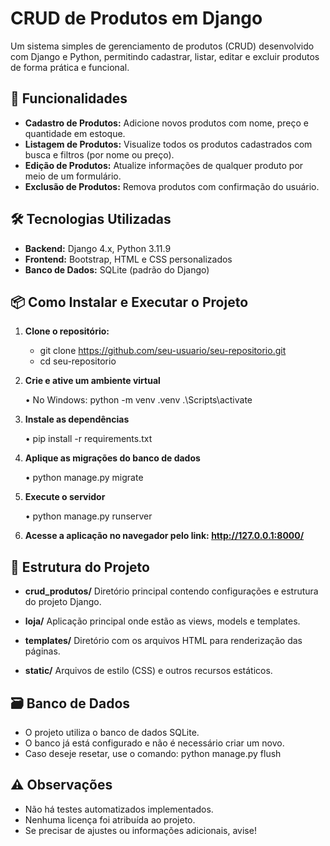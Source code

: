 # CRUD de Produtos em Django

Um sistema simples de gerenciamento de produtos (CRUD) desenvolvido com Django e Python, permitindo cadastrar, listar, editar e excluir produtos de forma prática e funcional.

## 🚀 Funcionalidades

- **Cadastro de Produtos:** Adicione novos produtos com nome, preço e quantidade em estoque.  
- **Listagem de Produtos:** Visualize todos os produtos cadastrados com busca e filtros (por nome ou preço).  
- **Edição de Produtos:** Atualize informações de qualquer produto por meio de um formulário.  
- **Exclusão de Produtos:** Remova produtos com confirmação do usuário.

## 🛠️ Tecnologias Utilizadas

- **Backend:** Django 4.x, Python 3.11.9  
- **Frontend:** Bootstrap, HTML e CSS personalizados  
- **Banco de Dados:** SQLite (padrão do Django)

## 📦 Como Instalar e Executar o Projeto

1. **Clone o repositório:**

   - git clone https://github.com/seu-usuario/seu-repositorio.git
   - cd seu-repositorio
   
2. **Crie e ative um ambiente virtual**
   
    • No Windows: python -m venv .venv .\Scripts\activate

3. **Instale as dependências**

   • pip install -r requirements.txt

4. **Aplique as migrações do banco de dados**
   
   • python manage.py migrate

5. **Execute o servidor**
 
   • python manage.py runserver
   
6. **Acesse a aplicação no navegador pelo link: http://127.0.0.1:8000/**

## 📁 Estrutura do Projeto

- **crud_produtos/**
Diretório principal contendo configurações e estrutura do projeto Django. 

- **loja/**
Aplicação principal onde estão as views, models e templates.

- **templates/**
Diretório com os arquivos HTML para renderização das páginas.

- **static/**
Arquivos de estilo (CSS) e outros recursos estáticos.

## 🗃️ Banco de Dados 
   - O projeto utiliza o banco de dados SQLite. 
   - O banco já está configurado e não é necessário criar um novo. 
   - Caso deseje resetar, use o comando: python manage.py flush

## ⚠️ Observações 

 - Não há testes automatizados implementados. 
 - Nenhuma licença foi atribuída ao projeto. 
 - Se precisar de ajustes ou informações adicionais, avise!

